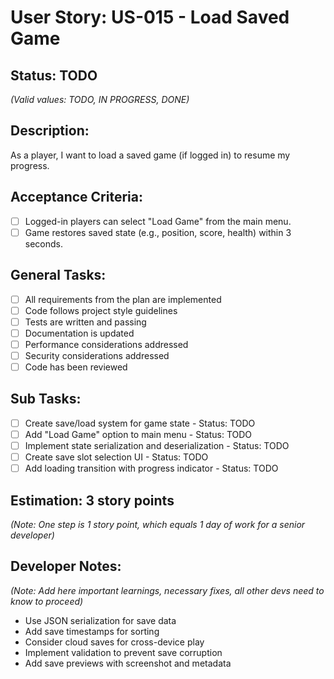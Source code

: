 # User Story: US-015 - Load Saved Game

## Status: TODO  
*(Valid values: TODO, IN PROGRESS, DONE)*

## Description:

As a player, I want to load a saved game (if logged in) to resume my progress.

## Acceptance Criteria:

- [ ] Logged-in players can select "Load Game" from the main menu.
- [ ] Game restores saved state (e.g., position, score, health) within 3 seconds.

## General Tasks:

- [ ] All requirements from the plan are implemented
- [ ] Code follows project style guidelines
- [ ] Tests are written and passing
- [ ] Documentation is updated
- [ ] Performance considerations addressed
- [ ] Security considerations addressed
- [ ] Code has been reviewed

## Sub Tasks:

- [ ] Create save/load system for game state - Status: TODO
- [ ] Add "Load Game" option to main menu - Status: TODO
- [ ] Implement state serialization and deserialization - Status: TODO
- [ ] Create save slot selection UI - Status: TODO
- [ ] Add loading transition with progress indicator - Status: TODO

## Estimation: 3 story points  
*(Note: One step is 1 story point, which equals 1 day of work for a senior developer)*

## Developer Notes:
*(Note: Add here important learnings, necessary fixes, all other devs need to know to proceed)*

- Use JSON serialization for save data
- Add save timestamps for sorting
- Consider cloud saves for cross-device play
- Implement validation to prevent save corruption
- Add save previews with screenshot and metadata 